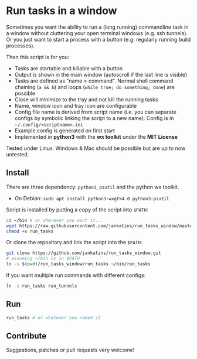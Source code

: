 # Run tasks in a window

Sometimes you want the ability to run a (long running) commandline task in a
window without cluttering your open terminal windows (e.g. ssh tunnels). Or
you just want to start a process with a button (e.g. regularly running build
processes).

Then this script is for you:

* Tasks are startable and killable with a button
* Output is shown in the main window (autoscroll if the last line is visible)
* Tasks are defined as "name = command". Normal shell command chaining (`a && b`)
  and loops (`while true; do something; done`) are possible
* Close will minimize to the tray and not kill the running tasks
* Name, window icon and tray icon are configurable
* Config file name is derived from script name (i.e. you can separate configs
  by symbolic linking the script to a new name). Config is in `~/.config/<scriptname>.ini`
* Example config is generated on first start
* Implemented in **python3** with the **wx toolkit** under the **MIT License**

Tested under Linux. Windows & Mac should be possible but are up to now untested.

## Install

There are three dependency: `python3`, `psutil` and the python wx toolkit.

* On Debian: `sudo apt install python3-wxgtk4.0 python3-psutil`

Script is installed by putting a copy of the script into `$PATH`:

```bash
cd ~/bin # or wherever you want it...
wget https://raw.githubusercontent.com/jankatins/run_tasks_window/master/run_tasks
chmod +x run_tasks
```

Or clone the repository and link the script into the `$PATH`:
```bash
git clone https://github.com/jankatins/run_tasks_window.git
# assuming ~/bin is in $PATH
ln -s $(pwd)/run_tasks_window/run_tasks ~/bin/run_tasks
```

If you want multiple run commands with different configs:

```bash
ln -s run_tasks run_tunnels
```

## Run

```bash
run_tasks # or whatever you named it
```

## Contribute

Suggestions, patches or pull requests very welcome!

